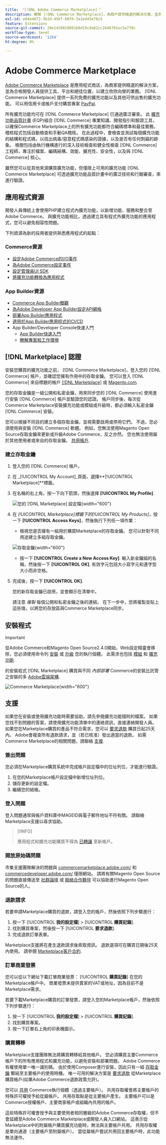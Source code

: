 ```yaml
---
title: 『[!DNL Adobe Commerce Marketplace]『
description: 瞭解 [!DNL Commerce Marketplace]，為商戶提供精選的解決方案，並為合格的開發人員提供工具、平台和絕佳位置，以建立欣欣向榮的業務。
exl-id: e04e48f2-3b1d-45bf-b0f6-3a1ed43e78c5
feature: Extensions
source-git-commit: 20e1439810891b0d19cda62cc2646701ec5a778c
workflow-type: tm+mt
source-wordcount: '1264'
ht-degree: 0%

---
```


# Adobe Commerce Marketplace

[Adobe Commerce Marketplace][1] 是應用程式商店，為商家提供精選的解決方案，並為合格開發人員提供工具、平台和絕佳位置，以建立欣欣向榮的業務。 [!DNL Commerce Marketplace] 提供一系列免費的擴充功能以及其他可供出售的擴充功能。 可以用信用卡或帳戶支付購買專案 [PayPal][2].

所有擴充功能均可在 [!DNL Commerce Marketplace] 已通過廣泛審查。 此 [擴充功能品質計畫][3] (EQP)組合 [!DNL Commerce] 專業知識、開發指引和驗證工具，以確保Commerce Marketplace上的所有擴充功能都符合編碼標準和最佳實務。 稽核程式包括自動檢查和手動QA稽核。 在此過程中，會檢查並測試每個擴充功能的結構和程式碼，以找出病毒/惡意程式碼感染的證據，以及是否有任何剽竊的跡象。 檢閱包括由執行機構進行的深入技術檢查和健全性檢查 [!DNL Commerce] 工程師，專注於檔案、編碼結構、效能、擴充性、安全性，以及與 [!DNL Commerce] 核心。

雖然您可以從其他來源購買擴充功能，但僅限上可用的擴充功能 [!DNL Commerce Marketplace] 可透過擴充功能品質計畫中的廣泛技術和行銷審查，來進行驗證。

## 應用程式資源

開發人員傳統上會使用PHP建立程式內擴充功能，以新增功能、服務和整合至Adobe Commerce。 與擴充功能相比，透過建立具有程式外擴充功能的應用程式，您可以避免相容性問題。

下列資源為新的採用者提供熟悉應用程式的起點：

### Commerce資源

- [設定Adobe Commerce的I/O事件](https://developer.adobe.com/commerce/extensibility/events/)
- [為Adobe Commerce設定事件](https://developer.adobe.com/commerce/extensibility/events/configure-commerce/)
- [設定管理員UI SDK](https://developer.adobe.com/commerce/extensibility/admin-ui-sdk/)
- [將擴充功能轉換為應用程式](https://developer.adobe.com/commerce/extensibility/app-development/#how-do-i-port-an-extension-into-an-app)

### App Builder資源

- [Commerce App Builder概觀](https://developer.adobe.com/commerce/extensibility/app-development/)
- [為Adobe Developer App Builder設定API網格](https://developer.adobe.com/graphql-mesh-gateway/gateway/getting-started/)
- [部署App Builder應用程式](https://developer.adobe.com/app-builder/docs/guides/deployment/)
- [適用於App Builder應用程式的CI/CD](https://developer.adobe.com/app-builder/docs/guides/deployment/ci_cd_for_firefly_apps/)
- App Builder/Developer Console快速入門
   - [App Builder快速入門](https://developer.adobe.com/app-builder/docs/getting_started/)
   - [瞭解專案和工作環境](https://developer.adobe.com/app-builder/docs/resources/videos/exploring/projects-and-workspaces/)

## [!DNL Marketplace] 認證

安裝您購買的擴充功能之前， [!DNL Commerce Marketplace]，登入您的 [!DNL Commerce] 帳戶，並確認您擁有作用中的存取金鑰。 您可以登入 [!DNL Commerce] 來自標題的帳戶 [[!DNL Marketplace]][1] 或 [Magento.com][6].

您的存取金鑰是一組公開和私密金鑰，用來同步您的 [!DNL Commerce] 使用進行安裝 [!DNL Commerce] 帳戶並驗證您的認證。 帳戶同步後，每次從Commerce Marketplace安裝擴充功能或模組或升級時，都必須輸入私密金鑰 [!DNL Commerce] 安裝。

您可以根據不同目的建立多個存取金鑰，並視需要啟用或停用它們。 不過，您必須使用與安裝 [!DNL Commerce] 軟體。 例如，您無法使用Magento Open Source存取金鑰來更新或升級Adobe Commerce，反之亦然。 您也無法使用屬於其他使用者或來自的存取金鑰。 [共用帳戶](commerce-account-share.md).

### 建立存取金鑰

1. 登入您的 [!DNL Commerce] 帳戶。

1. 在 _[!UICONTROL My Account]_頁面，選擇&#x200B;**[!UICONTROL Marketplace]**標籤。

1. 在名稱的右上角，按一下向下箭頭，然後選擇 **[!UICONTROL My Profile]**.

   ![您的 [!DNL Marketplace] 設定檔](./assets/marketplace-profile.png){width="600"}

1. 在 _[!UICONTROL Marketplace]_標籤下的_[!UICONTROL My Products]_，按一下 **[!UICONTROL Access Keys]**，然後執行下列任一項作業：

   - 檢視您是否擁有一組用於購買Marketplace的存取金鑰。 您可以針對不同用途建立多組存取金鑰。

   ![存取金鑰](./assets/access-keys.png){width="600"}

   - 按一下 **[!UICONTROL Create a New Access Key]**. 輸入新金鑰組的名稱，然後按一下 **[!UICONTROL OK]**. 有效字元包括大小寫字元和連字型大小而非空格。

1. 完成後，按一下 **[!UICONTROL OK]**.

   您的新存取金鑰已啟用，並會顯示在清單中。

   請注意 _複製_ 每個公開和私密金鑰之後的連結。 在下一步中，您將複製並貼上這些值，以將您的存放區與Commerce Marketplace同步。

## 安裝程式

>[!IMPORTANT]
>
>從Adobe Commerce和Magento Open Source2.4.0開始，Web設定精靈會移除，您必須使用命令列 [安裝](https://experienceleague.adobe.com/docs/commerce-operations/installation-guide/advanced.html) 或 [升級](https://experienceleague.adobe.com/docs/commerce-operations/upgrade-guide/implementation/perform-upgrade.html) 您的執行個體。 此需求也包括 [模組](https://experienceleague.adobe.com/docs/commerce-operations/upgrade-guide/modules/upgrade.html) 和 [擴充功能](https://experienceleague.adobe.com/docs/commerce-operations/installation-guide/tutorials/extensions.html).

的安裝程式 [!DNL Marketplace] 購買與不同 _內部部署_ Commerce的安裝比託管之安裝的多 [Adobe雲端架構][4].

![Commerce Marketplace](./assets/marketplace.png){width="600"}

## 支援

如果您在安裝或使用擴充功能時需要協助，請先參閱擴充功能隨附的檔案。 如果您找不到問題的答案，請使用擴充功能清單中的連絡資訊，直接連絡開發人員。 如果您在Marketplace購買的產品不符合需求，您可以 [要求退款](#refund-requests) 購買日起25天內。 Adobe會複查所有退款請求，並（若已核准）發出適當的退款。 如需Commerce Marketplace的相關問題，請聯絡 [支援](mailto:commercemarketplacesupport@adobe.com).

### 簽出問題

您必須在Marketplace購買系統中完成帳戶設定檔中的位址列位，才能進行驗證。

1. 在您的Marketplace帳戶設定檔中新增位址列位。
1. 儲存更新的設定檔。
1. 繼續您的結帳。

### 登入問題

登入問題通常與帳戶資料庫中MAGEID與電子郵件地址不符有關。 請聯絡Marketplace支援以尋求協助。

>[!INFO]
>
>應用程式和擴充功能購買不得為 [已轉讓](#purchase-transfers) 至新帳戶。

### 開放原始碼問題

市集支援團隊解決的問題與 [commercemarketplace.adobe.com/](https://commercemarketplace.adobe.com/) 和 [commercedeveloper.adobe.com/](https://commercedeveloper.adobe.com/) 僅限網站。 請將有關Magento Open Source的問題直接傳送至 [社群論壇](https://community.magento.com/) 或 [聯絡合作夥伴](https://business.adobe.com/products/magento/partners.html) 可以協助進行Magento Open Source的人。

### 退款請求

若要申請Marketplace購買的退款，請登入您的帳戶，然後依照下列步驟進行：

1. 按一下 [!UICONTROL **我的設定檔**] > [!UICONTROL **購買記錄**].
1. 找到購買專案，然後按一下 [!UICONTROL **要求退款**].
1. 完成退款訂單表單。

Marketplace支援將在產生退款請求後索取資訊。 退款選項可在購買日期後25天內使用。 請參閱 [Marketplace客戶合約](https://www.adobe.com/legal/terms/enterprise-licensing/magento-legacy-terms.html).

### 訂單商業發票

您可以從以下網址下載訂單商業發票： [!UICONTROL **購買記錄**] 在您的Marketplace帳戶中。 商業發票未提供賣家的VAT或地址，因為目前不是Marketplace需求。

若要下載Marketplace購買的訂單發票，請登入您的Marketplace帳戶，然後依照下列步驟進行：

1. 按一下 [!UICONTROL **我的設定檔**] > [!UICONTROL **購買記錄**].
1. 找到購買專案。
1. 按一下訂單右上角的印表機圖示。

### 購買轉移

Marketplace支援團隊無法將購買轉移給其他帳戶。 您必須購買主要Commerce帳戶下的所有應用程式和擴充功能，以避免安裝和部署問題。 Adobe Commerce有權使用單一唯一識別碼。 由於使用Composer進行安裝，因此只有一組 [存取金鑰](#create-an-access-key) 繫結至主要帳戶的使用時機。 唯一可用的解決方案是 [要求退款](#refund-requests) 從Marketplace購買帳戶(如果Adobe Commerce退款政策允許)。

您可以 [共用](commerce-account-share.md) Commerce執行個體（透過主要帳戶）。 共用存取權會將主要帳戶的特殊許可權授予給從屬帳戶。 共用存取點是從主要帳戶產生。 主要帳戶可以是Commerce授權帳戶、主要商家帳戶或組織內共用的帳戶。

這些特殊許可權會授予與主要使用者相同層級的Adobe Commerce存取權，但不會延續至Adobe Commerce Marketplace或開發人員入口網站。 這表示從Marketplace中的附屬帳戶購買擴充功能時，無法與主要帳戶共用。 共用存取權是單向通道（主要帳戶至附屬帳戶）。 當從屬帳戶嘗試共用回主要帳戶時，此功能無法運作。

[1]: https://marketplace.magento.com/
[2]: https://www.paypal.com/us/home
[3]: https://developer.adobe.com/commerce/marketplace/guides/sellers/extension-quality-program/
[4]: https://www.adobe.com/commerce/magento/enterprise.html
[6]: https://business.adobe.com/products/magento/magento-commerce.html
